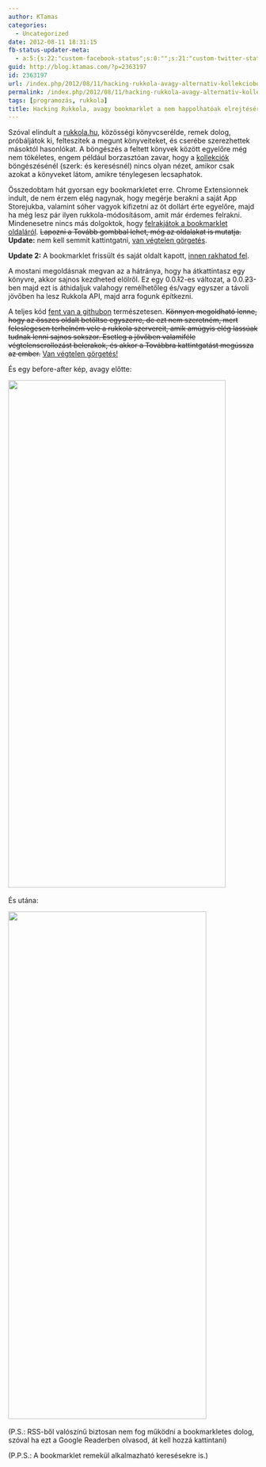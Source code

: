 ```yaml
---
author: KTamas
categories:
  - Uncategorized
date: 2012-08-11 18:31:15
fb-status-updater-meta:
  - a:5:{s:22:"custom-facebook-status";s:0:"";s:21:"custom-twitter-status";s:0:"";s:7:"fb-push";s:1:"1";s:7:"tw-push";s:1:"1";s:4:"push";s:0:"";}
guid: http://blog.ktamas.com/?p=2363197
id: 2363197
url: /index.php/2012/08/11/hacking-rukkola-avagy-alternativ-kollekciobongeszes/
permalink: /index.php/2012/08/11/hacking-rukkola-avagy-alternativ-kollekciobongeszes/
tags: [programozás, rukkola]
title: Hacking Rukkola, avagy bookmarklet a nem happolhatóak elrejtésére
---
```


Szóval elindult a [rukkola.hu](http://rukkola.hu/), közösségi könyvcserélde, remek dolog, próbáljátok ki, felteszitek a megunt könyveiteket, és cserébe szerezhettek másoktól hasonlókat. A böngészés a feltett könyvek között egyelőre még nem tökéletes, engem például borzasztóan zavar, hogy a [kollekciók](http://rukkola.hu/kollekciok) böngészésénél (szerk: és keresésnél) nincs olyan nézet, amikor csak azokat a könyveket látom, amikre ténylegesen lecsaphatok.

Összedobtam hát gyorsan egy bookmarkletet erre. Chrome Extensionnek indult, de nem érzem elég nagynak, hogy megérje berakni a saját App Storejukba, valamint sóher vagyok kifizetni az öt dollárt érte egyelőre, majd ha még lesz pár ilyen rukkola-módosításom, amit már érdemes felrakni. Mindenesetre nincs más dolgoktok, hogy [felrakjátok a bookmarklet oldaláról](http://blog.ktamas.com/index.php/rukkola-bookmarklet/). <del datetime="2012-08-15T16:30:01+00:00">Lapozni a Tovább gombbal lehet, még az oldalakat is mutatja.</del> **Update:** nem kell semmit kattintgatni, [van végtelen görgetés](http://blog.ktamas.com/index.php/2012/08/15/rukkola-bookmarklet-update-1-gorgetes-a-vegtelenbe/).

**Update 2:** A bookmarklet frissült és saját oldalt kapott, [innen rakhatod fel](http://blog.ktamas.com/index.php/rukkola-bookmarklet/).

A mostani megoldásnak megvan az a hátránya, hogy ha átkattintasz egy könyvre, akkor sajnos kezdheted elölről. Ez egy 0.0.<del datetime="2012-08-15T16:30:01+00:00">1</del>2-es változat, a 0.0.<del>2</del>3-ben majd ezt is áthidaljuk valahogy remélhetőleg és/vagy egyszer a távoli jövőben ha lesz Rukkola API, majd arra fogunk építkezni.

A teljes kód [fent van a githubon](https://github.com/KTamas/rukkola_hacks/tree/bookmarklet) természetesen. <del datetime="2012-08-15T16:40:33+00:00">Könnyen megoldható lenne, hogy az összes oldalt betöltse egyszerre, de ezt nem szeretném, mert feleslegesen terhelném vele a rukkola szervereit, amik amúgyis elég lassúak tudnak lenni sajnos sokszor. Esetleg a jövőben valamiféle végtelenscrollozást belerakok, és akkor a Továbbra kattintgatást megússza az ember.</del> [Van végtelen görgetés!](http://blog.ktamas.com/index.php/2012/08/15/rukkola-bookmarklet-update-1-gorgetes-a-vegtelenbe/)

És egy before-after kép, avagy előtte:

[<img src="/wp-content/uploads/2012/08/rbefore-439x1024.jpg" alt="" title="Előtte" width="439" height="1024" class="aligncenter size-large wp-image-2363219" srcset="/wp-content/uploads/2012/08/rbefore-439x1024.jpg 439w, /wp-content/uploads/2012/08/rbefore-128x300.jpg 128w, /wp-content/uploads/2012/08/rbefore.jpg 1009w" sizes="(max-width: 439px) 100vw, 439px" />](/wp-content/uploads/2012/08/rbefore.jpg)

És utána:

[<img src="/wp-content/uploads/2012/08/rafter-400x1024.jpg" alt="" title="Utána" width="400" height="1024" class="aligncenter size-large wp-image-2363218" srcset="/wp-content/uploads/2012/08/rafter-400x1024.jpg 400w, /wp-content/uploads/2012/08/rafter-117x300.jpg 117w" sizes="(max-width: 400px) 100vw, 400px" />](/wp-content/uploads/2012/08/rafter.jpg)

(P.S.: RSS-ből valószínű biztosan nem fog működni a bookmarkletes dolog, szóval ha ezt a Google Readerben olvasod, át kell hozzá kattintani)

(P.P.S.: A bookmarklet remekül alkalmazható keresésekre is.)
